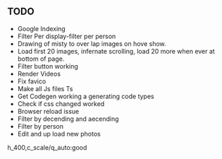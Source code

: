 ## TODO

- Google Indexing
- Filter Per display-filter per person
- Drawing of misty to over lap images on hove show.
- Load first 20 images, infernate scrolling, load 20 more when ever at bottom of page.
- Filter button working
- Render Videos
- Fix favico
- Make all Js files Ts
- Get Codegen working a generating code types
- Check if css changed worked
- Browser reload issue
- Filter by decending and aecending
- Filter by person
- Edit and up load new photos

h_400,c_scale/q_auto:good

